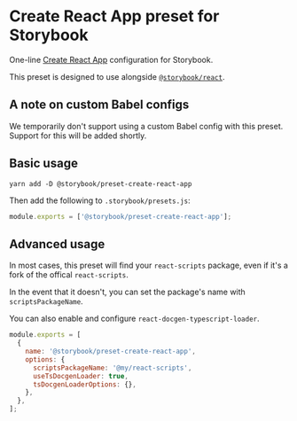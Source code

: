 # Create React App preset for Storybook

One-line [Create React App](https://github.com/facebook/create-react-app) configuration for Storybook.

This preset is designed to use alongside [`@storybook/react`](https://github.com/storybookjs/storybook/tree/master/app/react).

## A note on custom Babel configs

We temporarily don't support using a custom Babel config with this preset. Support for this will be added shortly.

## Basic usage

```
yarn add -D @storybook/preset-create-react-app
```

Then add the following to `.storybook/presets.js`:

```js
module.exports = ['@storybook/preset-create-react-app'];
```

## Advanced usage

In most cases, this preset will find your `react-scripts` package, even if it's a fork of the offical `react-scripts`.

In the event that it doesn't, you can set the package's name with `scriptsPackageName`.

You can also enable and configure `react-docgen-typescript-loader`.

```js
module.exports = [
  {
    name: '@storybook/preset-create-react-app',
    options: {
      scriptsPackageName: '@my/react-scripts',
      useTsDocgenLoader: true,
      tsDocgenLoaderOptions: {},
    },
  },
];
```
